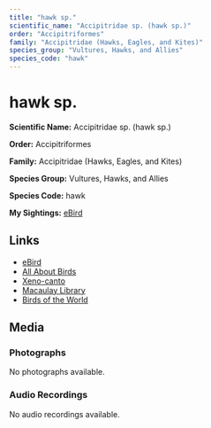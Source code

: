 ```yaml
---
title: "hawk sp."
scientific_name: "Accipitridae sp. (hawk sp.)"
order: "Accipitriformes"
family: "Accipitridae (Hawks, Eagles, and Kites)"
species_group: "Vultures, Hawks, and Allies"
species_code: "hawk"
---
```


# hawk sp.

**Scientific Name:** Accipitridae sp. (hawk sp.)

**Order:** Accipitriformes

**Family:** Accipitridae (Hawks, Eagles, and Kites)

**Species Group:** Vultures, Hawks, and Allies

**Species Code:** hawk

**My Sightings:** [eBird](https://ebird.org/lifelist?r=world&time=life&spp=hawk)

## Links
* [eBird](https://ebird.org/species/hawk) 
* [All About Birds](https://www.allaboutbirds.org/guide/hawk) 
* [Xeno-canto](https://www.xeno-canto.org/species/hawk) 
* [Macaulay Library](https://search.macaulaylibrary.org/catalog?taxonCode=hawk&sort=rating_rank_desc)
* [Birds of the World](https://birdsoftheworld.org/bow/species/hawk)

## Media
### Photographs
No photographs available.

### Audio Recordings
No audio recordings available.

